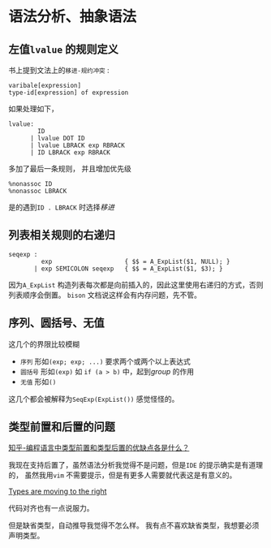 # 语法分析、抽象语法


## 左值`lvalue` 的规则定义

书上提到文法上的`移进-规约冲突` :

```
varibale[expression]
type-id[expression] of expression
```

如果处理如下，

```
lvalue: 
        ID                       
      | lvalue DOT ID 
      | lvalue LBRACK exp RBRACK 
      | ID LBRACK exp RBRACK        
```

多加了最后一条规则，
并且增加优先级

```
%nonassoc ID
%nonassoc LBRACK
```

是的遇到`ID . LBRACK` 时选择*移进* 

## 列表相关规则的右递归

```
seqexp :
         exp                    { $$ = A_ExpList($1, NULL); }
       | exp SEMICOLON seqexp   { $$ = A_ExpList($1, $3); }
```

因为`A_ExpList` 构造列表每次都是向前插入的，因此这里使用右递归的方式，否则列表顺序会倒置。
`bison` 文档说这样会有内存问题，先不管。


## 序列、圆括号、无值

这几个的界限比较模糊

- `序列` 形如`(exp; exp; ...)` 要求两个或两个以上表达式
- `圆括号` 形如`(exp)` 如 `if (a > b)` 中，起到*group* 的作用
- `无值` 形如`()` 

这几个都会被解释为`SeqExp(ExpList())` 感觉怪怪的。


## 类型前置和后置的问题

[知乎-编程语言中类型前置和类型后置的优缺点各是什么？](https://www.zhihu.com/question/334039589)

我现在支持后置了，虽然语法分析我觉得不是问题，但是`IDE` 的提示确实是有道理的，
虽然我用`vim` 不需要提示，但是有更多人需要就代表这是有意义的。

[Types are moving to the right](https://elizarov.medium.com/types-are-moving-to-the-right-22c0ef31dd4a)

代码对齐也有一点说服力。

但是缺省类型，自动推导我觉得不怎么样。
我有点不喜欢缺省类型，我想要必须声明类型。

